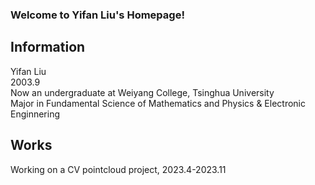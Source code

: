 ### Welcome to Yifan Liu's Homepage! 
## Information
Yifan Liu   
2003.9   
Now an undergraduate at Weiyang College, Tsinghua University    
Major in Fundamental Science of Mathematics and Physics & Electronic Enginnering    

## Works
Working on a CV pointcloud project, 2023.4-2023.11

